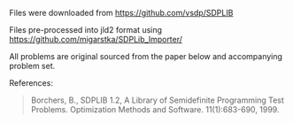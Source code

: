 Files were downloaded from https://github.com/vsdp/SDPLIB

Files pre-processed into jld2 format using https://github.com/migarstka/SDPLib_Importer/


All problems are original sourced from the paper below and accompanying problem set. 


References:

> Borchers, B., SDPLIB 1.2, A Library of Semidefinite Programming Test Problems.
> Optimization Methods and Software. 11(1):683-690, 1999.

